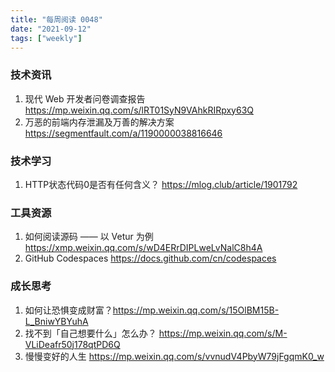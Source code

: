 ```yaml
---
title: "每周阅读 0048"
date: "2021-09-12"
tags: ["weekly"]
---
```


### 技术资讯
1. 现代 Web 开发者问卷调查报告 https://mp.weixin.qq.com/s/lRT01SyN9VAhkRIRpxy63Q
2. 万恶的前端内存泄漏及万善的解决方案 https://segmentfault.com/a/1190000038816646


### 技术学习
1. HTTP状态代码0是否有任何含义？ https://mlog.club/article/1901792

### 工具资源
1. 如何阅读源码 —— 以 Vetur 为例 https://xmp.weixin.qq.com/s/wD4ERrDIPLweLvNalC8h4A
2. GitHub Codespaces https://docs.github.com/cn/codespaces

### 成长思考
1. 如何让恐惧变成财富？https://mp.weixin.qq.com/s/15OlBM15B-L_BniwYBYuhA
2. 找不到「自己想要什么」怎么办？ https://mp.weixin.qq.com/s/M-VLiDeafr50j178qtPD6Q
3. 慢慢变好的人生 https://mp.weixin.qq.com/s/vvnudV4PbyW79jFgqmK0_w